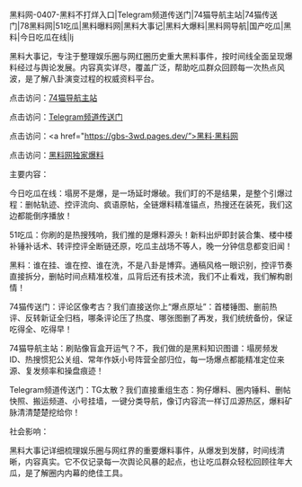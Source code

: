 #
黑料网-0407-黑料不打烊入口|Telegram频道传送门|74猫导航主站|74猫传送门|78黑料网|51吃瓜|黑料曝料网|黑料大事记|黑料大爆料|黑料网导航|国产吃瓜|黑料|今日吃瓜在线|lj

黑料大事记，专注于整理娱乐圈与网红圈历史重大黑料事件，按时间线全面呈现爆料经过与舆论发展。内容真实详尽，覆盖广泛，帮助吃瓜群众回顾每一次热点风波，是了解八卦演变过程的权威资料平台。


点击访问：<a href="https://74mao.com/">74猫导航主站</a>

点击访问：<a href="https://74mao.com/">Telegram频道传送门</a>

点击访问：<a href="https://gbs-3wd.pages.dev/”>黑料·黑料网</a>

点击访问：<a href="https://sdbsd.pages.dev/">黑料网独家爆料</a>


主要内容：

今日吃瓜在线：塌房不是爆，是一场延时爆破。我们盯的不是结果，是整个引爆过程：删帖轨迹、控评流向、疯语原帖，全链爆料精准锚点，热搜还在装死，我们这边都能倒序播放！

51吃瓜：你刷的是热搜残响，我们推的是爆料源头！新料出炉即封装合集、楼中楼补锤补话术、转评控评全断链还原，吃瓜主战场不等人，晚一分钟信息都变旧闻！

黑料：谁在挂、谁在控、谁在洗，不是八卦是博弈。通稿风格一眼识别，控评节奏直接拆分，删帖时间点精准校准，瓜背后还有技术流，我们不止看戏，我们解构剧情！

74猫传送门：评论区像考古？我们直接送你上“爆点原址”：首楼锤图、删前热评、反转新证全归档，哪条评论压了热度、哪张图删了再发，我们统统备份，保证吃得全、吃得早！

74猫导航主站：刷贴像盲盒开运气？不，我们做的是黑料知识图谱：塌房频发ID、热搜惯犯公关组、常年作妖小号阵营全部归位，每一场爆点都能精准定位来源、复发频率和操盘痕迹！

Telegram频道传送门：TG太散？我们直接重组生态：狗仔爆料、圈内锤料、删帖快照、搬运频道、小号挂墙，一键分类导航，像订内容流一样订瓜源热区，爆料矿脉清清楚楚挖给你！

社会影响：

黑料大事记详细梳理娱乐圈与网红界的重要爆料事件，从爆发到发酵，时间线清晰，内容真实。它不仅记录每一次舆论风暴的起点，也让吃瓜群众轻松回顾往年大瓜，是了解圈内内幕的绝佳工具。

<span style="display:none;">[Canonical link](）</span>
